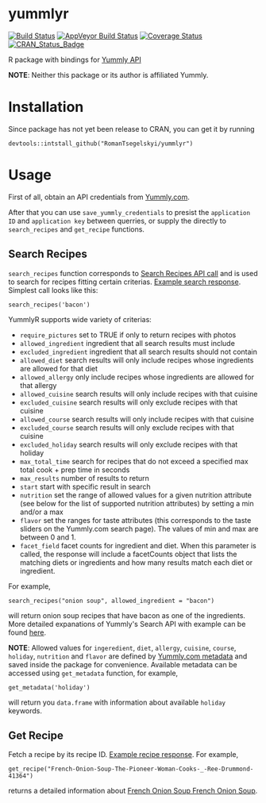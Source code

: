 <!-- README.md is generated from README.Rmd. Please edit that file -->
yummlyr
=======

[![Build Status](https://travis-ci.org/RomanTsegelskyi/yummlyr.svg?branch=master)](https://travis-ci.org/RomanTsegelskyi/yummlyr) [![AppVeyor Build Status](https://ci.appveyor.com/api/projects/status/github/RomanTsegelskyi/yummlyr?branch=master&svg=true)](https://ci.appveyor.com/project/RomanTsegelskyi/yummlyr) [![Coverage Status](http://codecov.io/github/RomanTsegelskyi/yummlyr/coverage.svg?branch=master)](http://codecov.io/github/RomanTsegelskyi/yummlyr?branch=master) [![CRAN\_Status\_Badge](http://www.r-pkg.org/badges/version/yummlyr)](http://cran.r-project.org/package=yummlyr)

R package with bindings for [Yummly API](developer.yummly.com)

**NOTE**: Neither this package or its author is affiliated Yummly.

Installation
============

Since package has not yet been release to CRAN, you can get it by running

    devtools::intstall_github("RomanTsegelskyi/yummlyr")

Usage
=====

First of all, obtain an API credentials from [Yummly.com](https://developer.yummly.com/).

After that you can use `save_yummly_credentials` to presist the `application ID` and `application key` between querries, or supply the directly to `search_recipes` and `get_recipe` functions.

Search Recipes
--------------

`search_recipes` function corresponds to [Search Recipes API call](https://developer.yummly.com/documentation#) and is used to search for recipes fitting certain criterias. [Example search response](https://developer.yummly.com/wiki/search-recipes-response-sample). Simplest call looks like this:

    search_recipes('bacon')

YummlyR supports wide variety of criterias:

-   `require_pictures` set to TRUE if only to return recipes with photos
-   `allowed_ingredient` ingredient that all search results must include
-   `excluded_ingredient` ingredient that all search results should not contain
-   `allowed_diet` search results will only include recipes whose ingredients are allowed for that diet
-   `allowed_allergy` only include recipes whose ingredients are allowed for that allergy
-   `allowed_cuisine` search results will only include recipes with that cuisine
-   `excluded_cuisine` search results will only exclude recipes with that cuisine
-   `allowed_course` search results will only include recipes with that cuisine
-   `excluded_course` search results will only exclude recipes with that cuisine
-   `excluded_holiday` search results will only exclude recipes with that holiday
-   `max_total_time` search for recipes that do not exceed a specified max total cook + prep time in seconds
-   `max_results` number of results to return
-   `start` start with specific result in search
-   `nutrition` set the range of allowed values for a given nutrition attribute (see below for the list of supported nutrition attributes) by setting a min and/or a max
-   `flavor` set the ranges for taste attributes (this corresponds to the taste sliders on the Yummly.com search page). The values of min and max are between 0 and 1.
-   `facet_field` facet counts for ingredient and diet. When this parameter is called, the response will include a facetCounts object that lists the matching diets or ingredients and how many results match each diet or ingredient.

For example,

    search_recipes("onion soup", allowed_ingredient = "bacon")

will return onion soup recipes that have bacon as one of the ingredients. More detailed expanations of Yummly's Search API with example can be found [here](https://developer.yummly.com/documentation#).

**NOTE**: Allowed values for `ingeredient`, `diet`, `allergy`, `cuisine`, `course`, `holiday`, `nutrition` and `flavor` are defined by [Yummly.com metadata](https://developer.yummly.com/documentation#Metadata) and saved inside the package for convenience. Available metadata can be accessed using `get_metadata` function, for example,

    get_metadata('holiday')

will return you `data.frame` with information about available `holiday` keywords.

Get Recipe
----------

Fetch a recipe by its recipe ID. [Example recipe response](https://developer.yummly.com/wiki/get-recipe-response-sample). For example,

    get_recipe("French-Onion-Soup-The-Pioneer-Woman-Cooks-_-Ree-Drummond-41364")

returns a detailed information about [French Onion Soup French Onion Soup](http://www.yummly.com/recipe/French-Onion-Soup-1332461).
